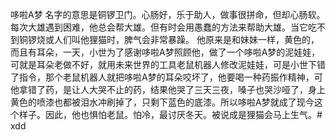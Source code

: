 哆啦A梦
名字的意思是铜锣卫门。心肠好，乐于助人，做事很拼命，但却心肠软。每次大雄遇到困难，他总会帮大雄。但有时会用愚蠢的方法来帮助大雄。当它吃不到铜锣烧或人们叫他狸猫时，脾气会非常暴躁。
他原来是和妹妹一样，黄色的，而且有耳朵，一天，小世为了感谢哆啦A梦照顾他，做了一个哆啦A梦的泥娃娃，可就是耳朵老做不好，就用未来世界的工具老鼠机器人修改泥娃娃，可是小世下错了指令，那个老鼠机器人就把哆啦A梦的耳朵咬坏了，他要喝一种药振作精神，可他拿错了药，是让人大哭不止的药，结果他哭了三天三夜，嗓子也哭沙哑了，身上黄色的喷漆也都被泪水冲刷掉了，只剩下蓝色的底漆。所以哆啦A梦就成了现今这个样子。因此，他也惧怕老鼠。怕冷，最讨厌冬天。被说成是狸猫会马上生气。# xdd
